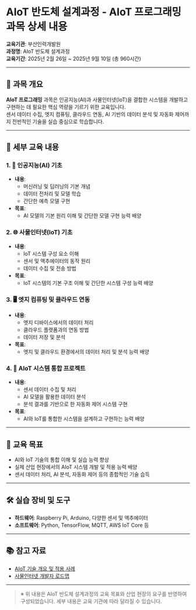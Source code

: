 # AIoT 반도체 설계과정 - AIoT 프로그래밍 과목 상세 내용

**교육기관**: 부산인력개발원  
**과정명**: AIoT 반도체 설계과정  
**교육기간**: 2025년 2월 26일 ~ 2025년 9월 10일 (총 960시간)

---

## 📘 과목 개요

**AIoT 프로그래밍** 과목은 인공지능(AI)과 사물인터넷(IoT)을 결합한 시스템을 개발하고 구현하는 데 필요한 핵심 역량을 기르기 위한 교육입니다.  
센서 데이터 수집, 엣지 컴퓨팅, 클라우드 연동, AI 기반의 데이터 분석 및 자동화 제어까지 전반적인 기술을 실습 중심으로 학습합니다.

---

## 🧩 세부 교육 내용

### 1. 🧠 인공지능(AI) 기초
- **내용**:
  - 머신러닝 및 딥러닝의 기본 개념
  - 데이터 전처리 및 모델 학습
  - 간단한 예측 모델 구현
- **목표**:
  - AI 모델의 기본 원리 이해 및 간단한 모델 구현 능력 배양

### 2. 🌐 사물인터넷(IoT) 기초
- **내용**:
  - IoT 시스템 구성 요소 이해
  - 센서 및 액추에이터의 동작 원리
  - 데이터 수집 및 전송 방법
- **목표**:
  - IoT 시스템의 기본 구조 이해 및 간단한 시스템 구성 능력 배양

### 3. 🖥️ 엣지 컴퓨팅 및 클라우드 연동
- **내용**:
  - 엣지 디바이스에서의 데이터 처리
  - 클라우드 플랫폼과의 연동 방법
  - 데이터 저장 및 분석
- **목표**:
  - 엣지 및 클라우드 환경에서의 데이터 처리 및 분석 능력 배양

### 4. 🤖 AIoT 시스템 통합 프로젝트
- **내용**:
  - 센서 데이터 수집 및 처리
  - AI 모델을 활용한 데이터 분석
  - 분석 결과를 기반으로 한 자동화 제어 시스템 구현
- **목표**:
  - AI와 IoT를 통합한 시스템을 설계하고 구현하는 능력 배양

---

## 🎯 교육 목표

- AI와 IoT 기술의 통합 이해 및 실습 능력 향상
- 실제 산업 현장에서의 AIoT 시스템 개발 및 적용 능력 배양
- 센서 데이터 처리, AI 분석, 자동화 제어 등의 종합적인 기술 습득

---

## 🛠️ 실습 장비 및 도구

- **하드웨어**: Raspberry Pi, Arduino, 다양한 센서 및 액추에이터
- **소프트웨어**: Python, TensorFlow, MQTT, AWS IoT Core 등

---

## 📚 참고 자료

- [AIoT 기술 개요 및 적용 사례](https://www.e4ds.com/sub_view.asp?ch=4&idx=15027&t=0)
- [사물인터넷 개발자 로드맵](https://stormbliss.tistory.com/entry/IoT-%EA%B0%9C%EB%B0%9C%EC%9E%90-%EB%A1%9C%EB%93%9C%EB%A7%B5-%EC%B4%88%EB%B3%B4%EC%9E%90%EB%A5%BC-%EC%9C%84%ED%95%9C-%EB%8B%A8%EA%B3%84%EB%B3%84-%ED%95%99%EC%8A%B5-%EA%B0%80%EC%9D%B4%EB%93%9C)

---

> ※ 위 내용은 AIoT 반도체 설계과정의 교육 목표와 산업 현장의 요구를 반영하여 구성되었습니다. 세부 내용은 교육 기관에 따라 달라질 수 있습니다.

